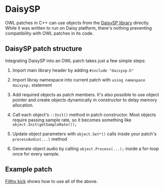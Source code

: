 # DaisySP

OWL patches in C++ can use objects from the [DaisySP library](https://electro-smith.github.io/DaisySP/index.html) directly. While it was written to run on Daisy platform, there's nothing preventing compatibility with OWL patches in its code.


## DaisySP patch structure

Integrating DaisySP into an OWL patch takes just a few simple steps:

1. Import main library header by adding `#include "daisysp.h"`

2. Import libray namespace into current patch with `using namespace daisysp;` statement

3. Add required objects as patch members. It's also possible to use object pointer and create objects dynamically in constructor to delay memory allocation.

4. Call each object's `::Init()` method in patch constructor. Most objects require passing sample rate, so it becomes something like `object.Init(getSampleRate());`

5. Update object parameters with `object.Set*()` calls inside your patch's `processAudio(...)` method

6. Generate object audio by calling `object.Process(...);` inside a for-loop once for every sample.


## Example patch

[Filthy kick](https://www.rebeltech.org/patch-library/patch/FilthyKick) shows how to use all of the above.
